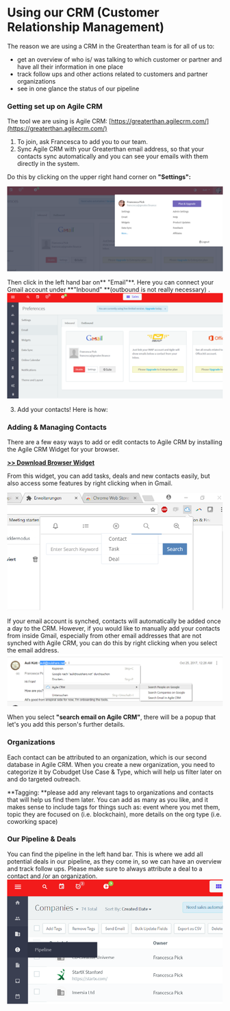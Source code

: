 # Using our CRM \(Customer Relationship Management\)

The reason we are using a CRM in the Greaterthan team is for all of us to:

* get an overview of who is/ was talking to which customer or partner and have all their information in one place
* track follow ups and other actions related to customers and partner organizations
* see in one glance the status of our pipeline 

### Getting set up on Agile CRM

The tool we are using is Agile CRM: [https://greaterthan.agilecrm.com/](https://greaterthan.agilecrm.com/)

1. To join, ask Francesca to add you to our team. 
2. Sync Agile CRM with your Greaterthan email address, so that your contacts sync automatically and you can see your emails with them directly in the system. 

Do this by clicking on the upper right hand corner on **"Settings":**

![](/assets/agilecrm1.png)

Then click in the left hand bar on** "Email"**. Here you can connect your Gmail account under **"Inbound" **\(outbound is not really necessary\) .  ![](/assets/agilecrm2.png)

3. Add your contacts! Here is how:

### Adding & Managing Contacts

There are a few easy ways to add or edit contacts to Agile CRM by installing the Agile CRM Widget for your browser.

[**&gt;&gt; Download Browser Widget**](https://chrome.google.com/webstore/detail/agile-crm/eofoblinhpjfhkjlfckmeidagfogclib?utm_source=chrome-app-launcher-info-dialog)

From this widget, you can add tasks, deals and new contacts easily, but also access some features by right clicking when in Gmail.

![](/assets/widgetagile.png)

If your email account is synched, contacts will automatically be added once a day to the CRM. However, if you would like to manually add your contacts from inside Gmail, especially from other email addresses that are not synched with Agile CRM, you can do this by right clicking when you select the email address. ![](/assets/agilecontacts.png)

When you select **"search email on Agile CRM"**, there will be a popup that let's you add this person's further details. 

### Organizations

Each contact can be attributed to an organization, which is our second database in Agile CRM. When you create a new organization, you need to categorize it by Cobudget Use Case & Type, which will help us filter later on and do targeted outreach. 

**Tagging: **please add any relevant tags to organizations and contacts that will help us find them later. You can add as many as you like, and it makes sense to include tags for things such as: event where you met them, topic they are focused on \(i.e. blockchain\), more details on the org type \(i.e. coworking space\)

### Our Pipeline & Deals

You can find the pipeline in the left hand bar. This is where we add all potential deals in our pipeline, as they come in, so we can have an overview and track follow ups. Please make sure to always attribute a deal to a contact and /or an organization.  ![](/assets/agilecrm4.png)

